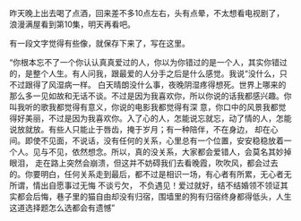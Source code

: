 
  昨天晚上出去喝了点酒，回来差不多10点左右，头有点晕，不太想看电视剧了，浪漫满屋看到第10集，明天再看吧。
  
  有一段文字觉得有些像，就保存下来了，写在这里。
  
  “你根本忘不了一个你认认真真爱过的人，你以为你错过的是一个人，其实你错过的，是整个人生。有人问我，跟最爱的人分手之后是什么感觉。我说“没什么，只不过跟得了风湿病一样。
  白天晴朗没什么事，夜晚阴湿疼得想死。世界上哪来的那么多一见如故和无话不谈。不过是因为我喜欢你，所以你说的话我都感兴趣。你叫我听的歌我都觉得有意义，你说的电影我都觉得有深    意，你口中的风景我都觉得好美丽，不过是因为我喜欢你。入了心的人，怎能说忘就忘，动了情的人，怎能说放就放。有些人只能止于唇齿，掩于岁月；有一种陪伴，不在身边，
  却在心间。即使不见面，不说话，没有任何的关系，心里总有一个位置，安安稳稳放着一个人。见与不见，依然想念。所以，真的没关系，大家都会爱错人，会莫名其妙掉眼泪，
  走在路上突然会崩溃，但这并不妨碍我们去看晚霞，吹吹风，都会过去的。你要明白，任何关系走到最后，都不过是相识一场，有心者有所累，无心者无所谓，情出自愿事过无悔 不谈亏欠，
  不负遇见！爱过就好，结不结婚领不领证其实都会后悔，巷子里的猫自由却没有归宿，围墙里的狗有归宿终身都得低头，人生这道选择题怎么选都会有遗憾”

